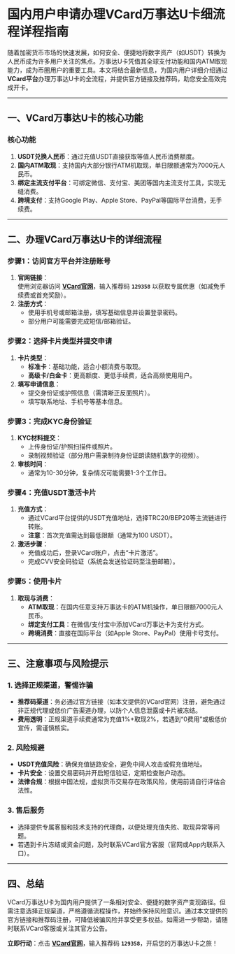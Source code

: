 # 国内用户申请办理VCard万事达U卡细流程详程指南

随着加密货币市场的快速发展，如何安全、便捷地将数字资产（如USDT）转换为人民币成为许多用户关注的焦点。万事达U卡凭借其全球支付功能和国内ATM取现能力，成为币圈用户的重要工具。本文将结合最新信息，为国内用户详细介绍通过**VCard平台**办理万事达U卡的全流程，并提供官方链接及推荐码，助您安全高效完成开卡。

---

## **一、VCard万事达U卡的核心功能**
### **核心功能**
1. **USDT兑换人民币**：通过充值USDT直接获取等值人民币消费额度。
2. **国内ATM取现**：支持国内大部分银行ATM机取现，单日限额通常为7000元人民币。
3. **绑定主流支付平台**：可绑定微信、支付宝、美团等国内主流支付工具，实现无缝消费。
4. **跨境支付**：支持Google Play、Apple Store、PayPal等国际平台消费，无手续费。

---

## **二、办理VCard万事达U卡的详细流程**
### **步骤1：访问官方平台并注册账号**
1. **官网链接**：  
   使用浏览器访问 **[VCard官网](https://webapp.51vcard.com/#InviteRegisterPage?inviteCode=129358)**，输入推荐码 **`129358`** 以获取专属优惠（如减免手续费或首充奖励）。
2. **注册方式**：  
   - 使用手机号或邮箱注册，填写基础信息并设置登录密码。
   - 部分用户可能需要完成短信/邮箱验证。

### **步骤2：选择卡片类型并提交申请**
1. **卡片类型**：  
   - **标准卡**：基础功能，适合小额消费与取现。
   - **高级卡/白金卡**：更高额度、更低手续费，适合高频使用用户。
2. **填写申请信息**：  
   - 提交身份证或护照信息（需清晰正反面照片）。
   - 填写联系地址、手机号等基本信息。

### **步骤3：完成KYC身份验证**
1. **KYC材料提交**：  
   - 上传身份证/护照扫描件或照片。
   - 录制视频验证（部分用户需录制持身份证朗读随机数字的视频）。
2. **审核时间**：  
   - 通常为10-30分钟，复杂情况可能需要1-3个工作日。

### **步骤4：充值USDT激活卡片**
1. **充值方式**：  
   - 通过VCard平台提供的USDT充值地址，选择TRC20/BEP20等主流链进行转账。
   - **注意**：首次充值需达到最低限额（通常为100 USDT）。
2. **激活步骤**：  
   - 充值成功后，登录VCard账户，点击“卡片激活”。
   - 完成CVV安全码验证（系统会发送验证码至注册邮箱）。

### **步骤5：使用卡片**
1. **取现与消费**：  
   - **ATM取现**：在国内任意支持万事达卡的ATM机操作，单日限额7000元人民币。
   - **绑定支付工具**：在微信/支付宝中添加VCard万事达卡为支付方式。
   - **跨境消费**：直接在国际平台（如Apple Store、PayPal）使用卡号支付。

---

## **三、注意事项与风险提示**
### **1. 选择正规渠道，警惕诈骗**
- **推荐码渠道**：务必通过官方链接（如本文提供的VCard官网）注册，避免通过非正规代理或低价广告渠道办理，以防个人信息泄露或卡片被冻结。
- **费用透明**：正规渠道手续费通常为充值1%+取现2%，若遇到“0费用”或极低价宣传，需谨慎核实。

### **2. 风险规避**
- **USDT充值风险**：确保充值链路安全，避免中间人攻击或假充值地址。
- **卡片安全**：设置交易密码并开启短信验证，定期检查账户动态。
- **法律合规**：根据中国法规，虚拟货币交易存在政策风险，使用前请自行评估合法性。

### **3. 售后服务**
- 选择提供专属客服和技术支持的代理商，以便处理充值失败、取现异常等问题。
- 若遇到卡片冻结或资金问题，及时联系VCard官方客服（官网或App内联系入口）。

---

## **四、总结**
VCard万事达U卡为国内用户提供了一条相对安全、便捷的数字资产变现路径。但需注意选择正规渠道，严格遵循流程操作，并始终保持风险意识。通过本文提供的官方链接和推荐码注册，可降低被骗风险并享受更多权益。如需进一步帮助，请随时联系VCard客服或关注其官方公告。

**立即行动**：点击 **[VCard官网](https://webapp.51vcard.com/#InviteRegisterPage?inviteCode=129358)**，输入推荐码 **`129358`**，开启您的万事达U卡之旅！
